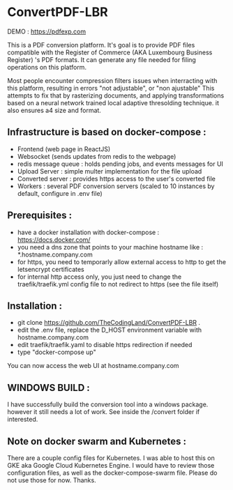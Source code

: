 # ConvertPDF-LBR

DEMO : https://pdfexp.com

This is a PDF conversion platform. 
It's goal is to provide PDF files compatible with the Register of Commerce (AKA Luxembourg Business Register) 's PDF formats.
It can generate any file needed for filing operations on this platform.

Most people encounter compression filters issues when interracting with this platform, resulting in errors "not adjustable", or "non ajustable"
This attempts to fix that by rasterizing documents, and applying transformations based on a neural network trained local adaptive thresolding technique.
it also ensures a4 size and format.

## Infrastructure is based on docker-compose :

- Frontend (web page in ReactJS)
- Websocket (sends updates from redis to the webpage)
- redis message queue : holds pending jobs, and events messages for UI
- Upload Server : simple multer implementation for the file upload
- Converted server : provides https access to the user's converted file
- Workers : several PDF conversion servers (scaled to 10 instances by default, configure in .env file)

## Prerequisites :
 - have a docker installation with docker-compose : https://docs.docker.com/
 - you need a dns zone that points to your machine hostname like : *.hostname.company.com
 - for https, you need to temporarly allow external access to http to get the letsencrypt certificates
 - for internal http access only, you just need to change the traefik/traefik.yml config file to not redirect to https (see the file itself)
 
## Installation :
- git clone https://github.com/TheCodingLand/ConvertPDF-LBR .
- edit the .env file, replace the D_HOST environment variable with hostname.company.com
- edit traefik/traefik.yaml to disable https redirection if needed
- type "docker-compose up"

You can now access the web UI at hostname.company.com

## WINDOWS BUILD :

I have successfully build the conversion tool into a windows package. however it still needs a lot of work.
See inside the /convert folder if interested.


## Note on docker swarm and Kubernetes : 
There are a couple config files for Kubernetes. 
I was able to host this on GKE aka Google Cloud Kubernetes Engine.
I would have to review those configuration files, as well as the docker-compose-swarm file.
Please do not use those for now. 
Thanks.
